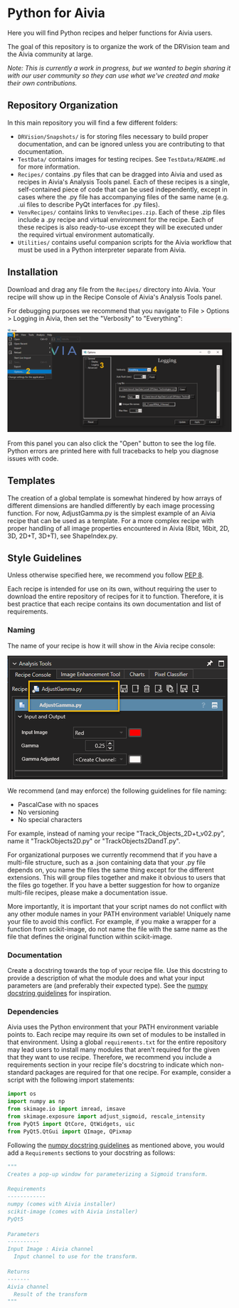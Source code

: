 # Python for Aivia

Here you will find Python recipes and helper functions for Aivia users.

The goal of this repository is to organize the work of the DRVision team and the Aivia community at large.

_Note: This is currently a work in progress, but we wanted to begin sharing it with our user community so they can use what we've created and make their own contributions._

## Repository Organization

In this main repository you will find a few different folders:

* `DRVision/Snapshots/` is for storing files necessary to build proper documentation, and can be ignored unless you are contributing to that documentation.
* `TestData/` contains images for testing recipes. See `TestData/README.md` for more information.
* `Recipes/` contains .py files that can be dragged into Aivia and used as recipes in Aivia's Analysis Tools panel. Each of these recipes is a single, self-contained piece of code that can be used independently, except in cases where the .py file has accompanying files of the same name (e.g. .ui files to describe PyQt interfaces for .py files).
* `VenvRecipes/` contains links to `VenvRecipes.zip`. Each of these .zip files include a .py recipe and virtual environment for the recipe. Each of these recipes is also ready-to-use except they will be executed under the required virtual environment automatically.
* `Utilities/` contains useful companion scripts for the Aivia workflow that must be used in a Python interpreter separate from Aivia.

## Installation

Download and drag any file from the `Recipes/` directory into Aivia. Your recipe will show up in the Recipe Console of Aivia's Analysis Tools panel.

For debugging purposes we recommend that you navigate to File > Options > Logging in Aivia, then set the "Verbosity" to "Everything":

![Turn on the most verbose logging.](DRVisionFiles/Snapshots/LogEverything.png "Set Verbosity of Everything")

From this panel you can also click the "Open" button to see the log file. Python errors are printed here with full tracebacks to help you diagnose issues with code.

## Templates

The creation of a global template is somewhat hindered by how arrays of different dimensions are handled differently by each image processing function. For now, AdjustGamma.py is the simplest example of an Aivia recipe that can be used as a template. For a more complex recipe with proper handling of all image properties encountered in Aivia (8bit, 16bit,  2D, 3D, 2D+T, 3D+T), see ShapeIndex.py.

## Style Guidelines

Unless otherwise specified here, we recommend you follow [PEP 8](https://www.python.org/dev/peps/pep-0008/ "PEP 8").

Each recipe is intended for use on its own, without requiring the user to download the entire repository of recipes for it to function. Therefore, it is best practice that each recipe contains its own documentation and list of requirements.

### Naming

The name of your recipe is how it will show in the Aivia recipe console:

![Recipe name in the Aivia console.](DRVisionFiles/Snapshots/PythonFilenameInAivia.png "Recipe Naming Example")


We recommend (and may enforce) the following guidelines for file naming: 

* PascalCase with no spaces
* No versioning
* No special characters

For example, instead of naming your recipe "Track_Objects_2D+t_v02.py", name it "TrackObjects2D.py" or "TrackObjects2DandT.py".

For organizational purposes we currently recommend that if you have a multi-file structure, such as a .json containing data that your .py file depends on, you name the files the same thing except for the different extensions. This will group files together and make it obvious to users that the files go together. If you have a better suggestion for how to organize multi-file recipes, please make a documentation issue.

More importantly, it is important that your script names do not conflict with any other module names in your PATH environment variable! Uniquely name your file to avoid this conflict. For example, if you make a wrapper for a function from scikit-image, do not name the file with the same name as the file that defines the original function within scikit-image.

### Documentation

Create a docstring towards the top of your recipe file. Use this docstring to provide a description of what the module does and what your input parameters are (and preferably their expected type). See the [numpy docstring guidelines](https://numpydoc.readthedocs.io/en/latest/format.html) for inspiration.

### Dependencies

Aivia uses the Python environment that your PATH environment variable points to. Each recipe may require its own set of modules to be installed in that environment. Using a global `requirements.txt` for the entire repository may lead users to install many modules that aren't required for the given that they want to use recipe. Therefore, we recommend you include a requirements section in your recipe file's docstring to indicate which non-standard packages are required for that one recipe. For example, consider a script with the following import statements:

```python
import os
import numpy as np
from skimage.io import imread, imsave
from skimage.exposure import adjust_sigmoid, rescale_intensity
from PyQt5 import QtCore, QtWidgets, uic
from PyQt5.QtGui import QImage, QPixmap
```

Following the [numpy docstring guidelines](https://numpydoc.readthedocs.io/en/latest/format.html) as mentioned above, you would add a `Requirements` sections to your docstring as follows:

```python
"""
Creates a pop-up window for parameterizing a Sigmoid transform.

Requirements
------------
numpy (comes with Aivia installer)
scikit-image (comes with Aivia installer)
PyQt5

Parameters
----------
Input Image : Aivia channel
  Input channel to use for the transform.

Returns
-------
Aivia channel
  Result of the transform
"""
```
